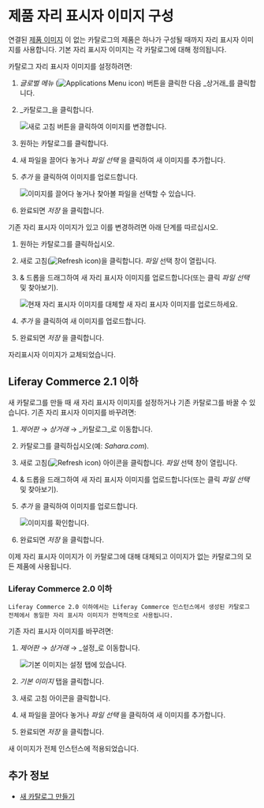 # 제품 자리 표시자 이미지 구성

연결된 [제품 이미지](../creating-and-managing-products/products/product-images.md) 이 없는 카탈로그의 제품은 하나가 구성될 때까지 자리 표시자 이미지를 사용합니다. 기본 자리 표시자 이미지는 각 카탈로그에 대해 정의됩니다.

카탈로그 자리 표시자 이미지를 설정하려면:

1. _글로벌 메뉴_ (![Applications Menu icon](../../images/icon-applications-menu.png)) 버튼을 클릭한 다음 _상거래_를 클릭합니다.
1. _카탈로그_을 클릭합니다.

    ![새로 고침 버튼을 클릭하여 이미지를 변경합니다.](./configuring-a-product-placeholder-image/images/05.png)

1. 원하는 카탈로그를 클릭합니다.
1. 새 파일을 끌어다 놓거나 _파일 선택_ 을 클릭하여 새 이미지를 추가합니다.
1. _추가_ 을 클릭하여 이미지를 업로드합니다.

    ![이미지를 끌어다 놓거나 찾아볼 파일을 선택할 수 있습니다.](./configuring-a-product-placeholder-image/images/06.png)

1. 완료되면 _저장_ 을 클릭합니다.

기존 자리 표시자 이미지가 있고 이를 변경하려면 아래 단계를 따르십시오.

1. 원하는 카탈로그를 클릭하십시오.
1. 새로 고침(![Refresh icon](../../images/icon-refresh.png))을 클릭합니다. _파일_ 선택 창이 열립니다.
1. & 드롭을 드래그하여 새 자리 표시자 이미지를 업로드합니다(또는 클릭 _파일 선택_ 및 찾아보기).

    ![현재 자리 표시자 이미지를 대체할 새 자리 표시자 이미지를 업로드하세요.](./configuring-a-product-placeholder-image/images/02.png)

1. _추가_ 을 클릭하여 새 이미지를 업로드합니다.
1. 완료되면 _저장_ 을 클릭합니다.

자리표시자 이미지가 교체되었습니다.

## Liferay Commerce 2.1 이하

새 카탈로그를 만들 때 새 자리 표시자 이미지를 설정하거나 기존 카탈로그를 바꿀 수 있습니다. 기존 자리 표시자 이미지를 바꾸려면:

1. _제어판_ &rarr; _상거래_ &rarr; _카탈로그_로 이동합니다.
1. 카탈로그를 클릭하십시오(예: _Sahara.com_).
1. 새로 고침(![Refresh icon](../../images/icon-refresh.png)) 아이콘을 클릭합니다. _파일_ 선택 창이 열립니다.
1. & 드롭을 드래그하여 새 자리 표시자 이미지를 업로드합니다(또는 클릭 _파일 선택_ 및 찾아보기).
1. _추가_ 을 클릭하여 이미지를 업로드합니다.

     ![이미지를 확인합니다.](./configuring-a-product-placeholder-image/images/03.png)

1. 완료되면 _저장_ 을 클릭합니다.

이제 자리 표시자 이미지가 이 카탈로그에 대해 대체되고 이미지가 없는 카탈로그의 모든 제품에 사용됩니다.

### Liferay Commerce 2.0 이하

```{tip}
Liferay Commerce 2.0 이하에서는 Liferay Commerce 인스턴스에서 생성된 카탈로그 전체에서 동일한 자리 표시자 이미지가 전역적으로 사용됩니다.
```

기존 자리 표시자 이미지를 바꾸려면:

1. _제어판_ &rarr; _상거래_ &rarr; _설정_로 이동합니다.

    ![기본 이미지는 설정 탭에 있습니다.](./configuring-a-product-placeholder-image/images/04.png)

1. _기본 이미지_ 탭을 클릭합니다.
1. 새로 고침 아이콘을 클릭합니다.
1. 새 파일을 끌어다 놓거나 _파일 선택_ 을 클릭하여 새 이미지를 추가합니다.
1. 완료되면 _저장_ 을 클릭합니다.

새 이미지가 전체 인스턴스에 적용되었습니다.

## 추가 정보

* [새 카탈로그 만들기](./creating-a-new-catalog.md)
